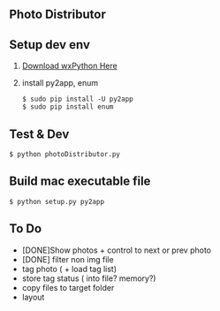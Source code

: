 ## Photo Distributor

## Setup dev env

1. [Download wxPython Here](http://www.wxpython.org/download.php)
2. install py2app, enum

	```
	$ sudo pip install -U py2app
	$ sudo pip install enum
	```

## Test & Dev

  ```
  $ python photoDistributor.py
  ```

## Build mac executable file

  ```
  $ python setup.py py2app
  ```



## To Do
* [DONE]Show photos + control to next or prev photo
* [DONE] filter non img file 
* tag photo ( + load tag list)
* store tag status ( into file? memory?)
* copy files to target folder
* layout
